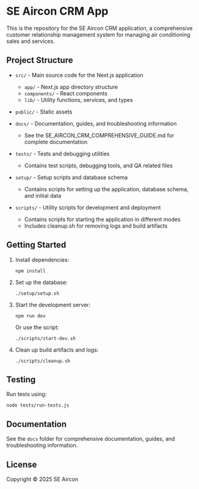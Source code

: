 # SE Aircon CRM App

This is the repository for the SE Aircon CRM application, a comprehensive customer relationship management system for managing air conditioning sales and services.

## Project Structure

- `src/` - Main source code for the Next.js application
  - `app/` - Next.js app directory structure
  - `components/` - React components
  - `lib/` - Utility functions, services, and types

- `public/` - Static assets

- `docs/` - Documentation, guides, and troubleshooting information
  - See the SE_AIRCON_CRM_COMPREHENSIVE_GUIDE.md for complete documentation

- `tests/` - Tests and debugging utilities
  - Contains test scripts, debugging tools, and QA related files

- `setup/` - Setup scripts and database schema
  - Contains scripts for setting up the application, database schema, and initial data

- `scripts/` - Utility scripts for development and deployment
  - Contains scripts for starting the application in different modes
  - Includes cleanup.sh for removing logs and build artifacts

## Getting Started

1. Install dependencies:
   ```
   npm install
   ```

2. Set up the database:
   ```
   ./setup/setup.sh
   ```

3. Start the development server:
   ```
   npm run dev
   ```
   
   Or use the script:
   ```
   ./scripts/start-dev.sh
   ```

4. Clean up build artifacts and logs:
   ```
   ./scripts/cleanup.sh
   ```

## Testing

Run tests using:
```
node tests/run-tests.js
```

## Documentation

See the `docs` folder for comprehensive documentation, guides, and troubleshooting information.

## License

Copyright © 2025 SE Aircon
